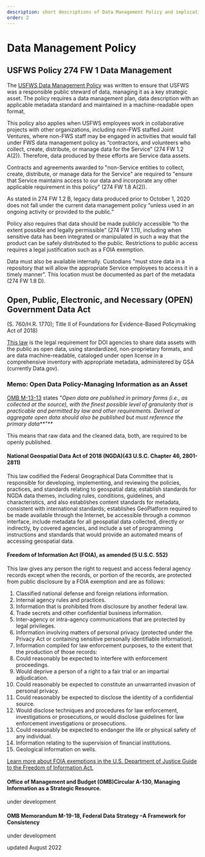 ```yaml
---
description: short descriptions of Data Management Policy and implications
order: 2
---
```


# Data Management Policy

## USFWS Policy 274 FW 1 Data Management

The [USFWS Data Management Policy](https://www.fws.gov/policy/274fw1.html#\_30j0zll) was written to ensure that USFWS was a responsible public steward of data, managing it as a key strategic asset. The policy requires a data management plan,  data description with an applicable metadata standard and maintained in a machine-readable open format,&#x20;

This policy also applies when USFWS employees work in collaborative projects with other organizations, including non-FWS staffed Joint Ventures, where non-FWS staff may be engaged in activities that would fall under FWS data management policy as “contractors, and volunteers who collect, create, distribute, or manage data for the Service” (274 FW 1.2 A(2)).  Therefore, data produced by these efforts are Service data assets.

Contracts and agreements awarded to "non-Service entities to collect, create, distribute, or manage data for the Service" are required to "ensure that Service maintains access to our data and incorporate any other applicable requirement in this policy" (274 FW 1.8 A(2)).

As stated in 274 FW 1.2 B, legacy data produced prior to October 1, 2020 does not fall under the current data management policy “unless used in an ongoing activity or provided to the public.”

Policy also requires that data should be made publicly accessible “to the extent possible and legally permissible” (274 FW 1.11), including when sensitive data has been integrated or manipulated in such a way that the product can be safely distributed to the public.  Restrictions to public access requires a legal justification such as a FOIA exemption.

Data must also be available internally.  Custodians "must store data in a repository that will allow the appropriate Service employees to access it in a timely manner". This location must be documented as part of the metadata (274 FW 1.8 D).

## Open, Public, Electronic, and Necessary (OPEN) Government Data Act
 (S. 760/H.R. 1770); Title II of Foundations for Evidence-Based Policymaking Act of 2018)&#x20;

[This law](https://www.congress.gov/bill/115th-congress/house-bill/4174/text) is the legal requirement for DOI agencies to share data assets with the public as open data, using standardized, non-proprietary formats, and are data machine-readable, cataloged under open license in a comprehensive inventory with appropriate metadata, administered by GSA (currently Data.gov).

### Memo: Open Data Policy-Managing Information as an Asset

&#x20;[OMB M-13-13](https://www.whitehouse.gov/sites/whitehouse.gov/files/omb/memoranda/2013/m-13-13.pdf) states "_Open data are published in primary forms (i.e., as collected at the source), with the finest possible level of granularity that is practicable and permitted by law and other requirements. Derived or aggregate open data should also be published but must reference the primary data**"**_

This means that raw data and the cleaned data, both, are required to be openly published.

#### &#x20;National Geospatial Data Act of 2018 (NGDA)(43 U.S.C. Chapter 46, 2801-2811)

This law codified the Federal Geographical Data Committee that is responsible for developing, implementing, and reviewing the policies, practices, and standards relating to geospatial data; establish standards for NGDA data themes, including rules, conditions, guidelines, and characteristics, and also establishes content standards for metadata, consistent with international standards; establishes GeoPlatform required to be made available through the Internet, be accessible through a common interface, include metadata for all geospatial data collected, directly or indirectly, by covered agencies, and include a set of programming instructions and standards that would provide an automated means of accessing geospatial data.&#x20;

#### &#x20;Freedom of Information Act (FOIA), as amended (5 U.S.C. 552)

This law gives any person the right to request and access federal agency records except when the records, or portion of the records, are protected from public disclosure by a FOIA exemption and are as follows:&#x20;

1. Classified national defense and foreign relations information.&#x20;
2. Internal agency rules and practices. &#x20;
3. Information that is prohibited from disclosure by another federal law.&#x20;
4. Trade secrets and other confidential business information.&#x20;
5. Inter-agency or intra-agency communications that are protected by legal privileges.&#x20;
6. Information involving matters of personal privacy (protected under the Privacy Act or containing sensitive personally identifiable information).&#x20;
7. Information compiled for law enforcement purposes, to the extent that the production of those records:&#x20;
8. Could reasonably be expected to interfere with enforcement proceedings.&#x20;
9. Would deprive a person of a right to a fair trial or an impartial adjudication.&#x20;
10. Could reasonably be expected to constitute an unwarranted invasion of personal privacy.&#x20;
11. Could reasonably be expected to disclose the identity of a confidential source.&#x20;
12. Would disclose techniques and procedures for law enforcement, investigations or prosecutions, or would disclose guidelines for law enforcement investigations or prosecutions.&#x20;
13. Could reasonably be expected to endanger the life or physical safety of any individual.&#x20;
14. Information relating to the supervision of financial institutions.&#x20;
15. Geological information on wells.&#x20;

[Learn more about FOIA exemptions in the U.S. Department of Justice Guide to the Freedom of Information Act.](https://www.justice.gov/oip/doj-guide-freedom-information-act-0)&#x20;

#### Office of Management and Budget (OMB)Circular A-130, Managing Information as a Strategic Resource.&#x20;

under development

#### OMB Memorandum M-19-18, Federal Data Strategy –A Framework for Consistency&#x20;

under development

updated August 2022
